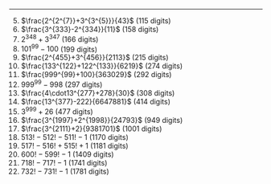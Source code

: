***
5. $\frac{2^{2^{7}}+3^{3^{5}}}{43}$  (115 digits)
6. $\frac{3^{333}-2^{334}}{11}$  (158 digits)
7. $2^{348}+3^{347}$  (166 digits) 
13. ${101}^{99}-100$  (199 digits)
14. $\frac{2^{455}+3^{456}}{2113}$  (215 digits)
15. $\frac{133^{122}+122^{133}}{6219}$  (274 digits)
16. $\frac{999^{99}+100}{363029}$  (292 digits)
17. ${999^{99}-998}$  (297 digits)
18. $\frac{4\cdot13^{277}+278}{30}$  (308 digits)
19. $\frac{13^{377}-222}{6647881}$  (414 digits)
21. $3^{999}+26$  (477 digits)
22. $\frac{3^{1997}+2^{1998}}{24793}$  (949 digits)
23. $\frac{3^{2111}+2}{9381701}$  (1001 digits)
24. $513!-512!-511!-1$ (1170 digits)
25. $517!-516!+515!+1$ (1181 digits)
26. $600!-599!-1$ (1409 digits)
27. $718!-717!-1$ (1741 digits)
28. $732!-731!-1$ (1781 digits)

<html lang="en">
<head>
<meta http-equiv="content-type" content="text/html; charset=utf-8">
<script type="text/javascript" charset="utf-8" src="
https://cdn.mathjax.org/mathjax/latest/MathJax.js?config=TeX-AMS-MML_HTMLorMML,
https://vincenttam.github.io/javascripts/MathJaxLocal.js"></script>
</head>

